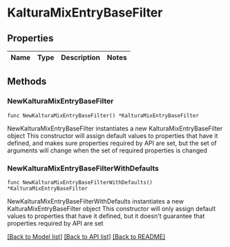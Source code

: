 # KalturaMixEntryBaseFilter

## Properties

Name | Type | Description | Notes
------------ | ------------- | ------------- | -------------

## Methods

### NewKalturaMixEntryBaseFilter

`func NewKalturaMixEntryBaseFilter() *KalturaMixEntryBaseFilter`

NewKalturaMixEntryBaseFilter instantiates a new KalturaMixEntryBaseFilter object
This constructor will assign default values to properties that have it defined,
and makes sure properties required by API are set, but the set of arguments
will change when the set of required properties is changed

### NewKalturaMixEntryBaseFilterWithDefaults

`func NewKalturaMixEntryBaseFilterWithDefaults() *KalturaMixEntryBaseFilter`

NewKalturaMixEntryBaseFilterWithDefaults instantiates a new KalturaMixEntryBaseFilter object
This constructor will only assign default values to properties that have it defined,
but it doesn't guarantee that properties required by API are set


[[Back to Model list]](../README.md#documentation-for-models) [[Back to API list]](../README.md#documentation-for-api-endpoints) [[Back to README]](../README.md)


